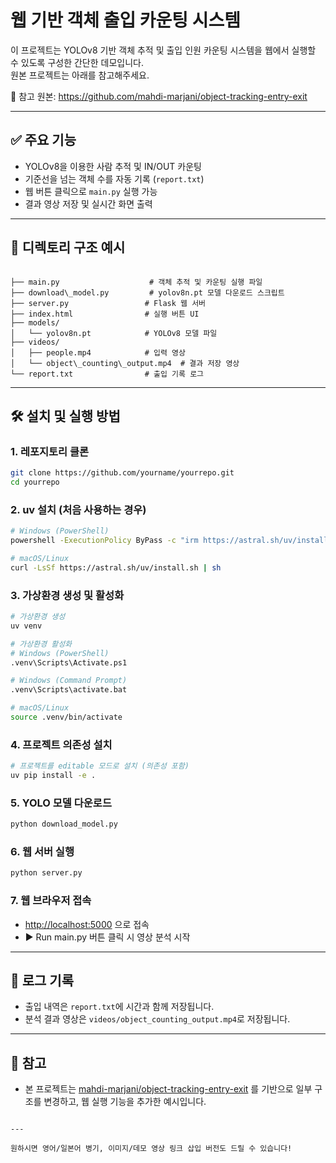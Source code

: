 # 웹 기반 객체 출입 카운팅 시스템

이 프로젝트는 YOLOv8 기반 객체 추적 및 출입 인원 카운팅 시스템을 웹에서 실행할 수 있도록 구성한 간단한 데모입니다.  
원본 프로젝트는 아래를 참고해주세요.

🔗 참고 원본: https://github.com/mahdi-marjani/object-tracking-entry-exit

---

## ✅ 주요 기능

- YOLOv8을 이용한 사람 추적 및 IN/OUT 카운팅
- 기준선을 넘는 객체 수를 자동 기록 (`report.txt`)
- 웹 버튼 클릭으로 `main.py` 실행 가능
- 결과 영상 저장 및 실시간 화면 출력

---

## 📁 디렉토리 구조 예시

```

├── main.py                    # 객체 추적 및 카운팅 실행 파일
├── download\_model.py         # yolov8n.pt 모델 다운로드 스크립트
├── server.py                 # Flask 웹 서버
├── index.html                # 실행 버튼 UI
├── models/
│   └── yolov8n.pt            # YOLOv8 모델 파일
├── videos/
│   ├── people.mp4            # 입력 영상
│   └── object\_counting\_output.mp4  # 결과 저장 영상
└── report.txt                # 출입 기록 로그

````

---

## 🛠 설치 및 실행 방법

### 1. 레포지토리 클론
```bash
git clone https://github.com/yourname/yourrepo.git
cd yourrepo
```

### 2. uv 설치 (처음 사용하는 경우)
```bash
# Windows (PowerShell)
powershell -ExecutionPolicy ByPass -c "irm https://astral.sh/uv/install.ps1 | iex"

# macOS/Linux
curl -LsSf https://astral.sh/uv/install.sh | sh
```

### 3. 가상환경 생성 및 활성화
```bash
# 가상환경 생성
uv venv

# 가상환경 활성화
# Windows (PowerShell)
.venv\Scripts\Activate.ps1

# Windows (Command Prompt)
.venv\Scripts\activate.bat

# macOS/Linux
source .venv/bin/activate
```

### 4. 프로젝트 의존성 설치
```bash
# 프로젝트를 editable 모드로 설치 (의존성 포함)
uv pip install -e .
```

### 5. YOLO 모델 다운로드
```bash
python download_model.py
```

### 6. 웹 서버 실행
```bash
python server.py
```

### 7. 웹 브라우저 접속

* [http://localhost:5000](http://localhost:5000) 으로 접속
* ▶ Run main.py 버튼 클릭 시 영상 분석 시작

---

## 📝 로그 기록

* 출입 내역은 `report.txt`에 시간과 함께 저장됩니다.
* 분석 결과 영상은 `videos/object_counting_output.mp4`로 저장됩니다.

---

## 📌 참고

* 본 프로젝트는 [mahdi-marjani/object-tracking-entry-exit](https://github.com/mahdi-marjani/object-tracking-entry-exit) 를 기반으로 일부 구조를 변경하고, 웹 실행 기능을 추가한 예시입니다.

```

---

원하시면 영어/일본어 병기, 이미지/데모 영상 링크 삽입 버전도 드릴 수 있습니다!
 